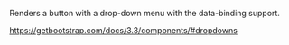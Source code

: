 Renders a button with a drop-down menu with the data-binding support.

<https://getbootstrap.com/docs/3.3/components/#dropdowns>